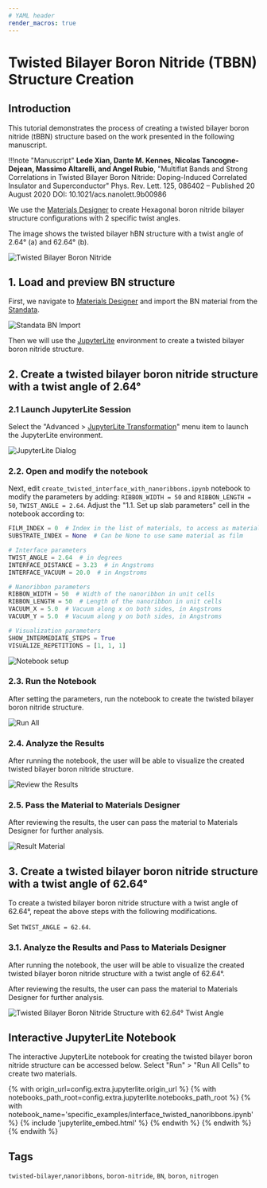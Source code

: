 ```yaml
---
# YAML header
render_macros: true
---
```


# Twisted Bilayer Boron Nitride (TBBN) Structure Creation

## Introduction

This tutorial demonstrates the process of creating a twisted bilayer boron nitride (tBBN) structure based on the work presented in the following manuscript.

!!!note "Manuscript"
    **Lede Xian, Dante M. Kennes, Nicolas Tancogne-Dejean, Massimo Altarelli, and Angel Rubio**, 
    "Multiflat Bands and Strong Correlations in Twisted Bilayer Boron Nitride: Doping-Induced Correlated Insulator and Superconductor" Phys. Rev. Lett. 125, 086402 – Published 20 August 2020 DOI: 10.1021/acs.nanolett.9b00986


We use the [Materials Designer](../../../materials-designer/overview.md) to  create Hexagonal boron nitride bilayer structure configurations with 2 specific twist angles.

The image shows the twisted bilayer hBN structure with a twist angle of 2.64° (a) and 62.64° (b).

![Twisted Bilayer Boron Nitride](/images/tutorials/materials/interfaces/twisted-bilayer-boron-nitride/tbbn-paper-image.png "Twisted Bilayer Boron Nitride")

## 1. Load and preview BN structure

First, we navigate to [Materials Designer](../../../materials-designer/overview.md) and import the BN material from the [Standata](../../../materials-designer/header-menu/input-output/standata-import.md).

![Standata BN Import](/images/tutorials/materials/interfaces/twisted-bilayer-boron-nitride/standata-import-bn.png "Standata BN Import")

Then we will use the [JupyterLite](../../../jupyterlite/overview.md) environment to create a twisted bilayer boron nitride structure.

## 2. Create a twisted bilayer boron nitride structure with a twist angle of 2.64°

### 2.1 Launch JupyterLite Session

Select the "Advanced > [JupyterLite Transformation](../../../materials-designer/header-menu/advanced/jupyterlite-dialog.md)" menu item to launch the JupyterLite environment.

![JupyterLite Dialog](/images/jupyterlite/md-advanced-jl.webp "JupyterLite Dialog")

### 2.2. Open and modify the notebook

Next, edit `create_twisted_interface_with_nanoribbons.ipynb` notebook to modify the parameters by adding: `RIBBON_WIDTH = 50` and `RIBBON_LENGTH = 50`, `TWIST_ANGLE = 2.64`.
Adjust the "1.1. Set up slab parameters" cell in the notebook according to:

```python
FILM_INDEX = 0  # Index in the list of materials, to access as materials[FILM_INDEX]
SUBSTRATE_INDEX = None  # Can be None to use same material as film

# Interface parameters
TWIST_ANGLE = 2.64  # in degrees
INTERFACE_DISTANCE = 3.23  # in Angstroms
INTERFACE_VACUUM = 20.0  # in Angstroms

# Nanoribbon parameters
RIBBON_WIDTH = 50  # Width of the nanoribbon in unit cells
RIBBON_LENGTH = 50  # Length of the nanoribbon in unit cells
VACUUM_X = 5.0  # Vacuum along x on both sides, in Angstroms
VACUUM_Y = 5.0  # Vacuum along y on both sides, in Angstroms

# Visualization parameters
SHOW_INTERMEDIATE_STEPS = True
VISUALIZE_REPETITIONS = [1, 1, 1]
```


![Notebook setup](/images/tutorials/materials/interfaces/twisted-bilayer-boron-nitride/jl-set-nb.png "Notebook setup")

### 2.3. Run the Notebook

After setting the parameters, run the notebook to create the twisted bilayer boron nitride structure.

![Run All](/images/jupyterlite/run-all.webp "Run All")

### 2.4. Analyze the Results

After running the notebook, the user will be able to visualize the created twisted bilayer boron nitride structure.

![Review the Results](/images/tutorials/materials/interfaces/twisted-bilayer-boron-nitride/tbbn-result-jl.png "Review the Results")

### 2.5. Pass the Material to Materials Designer

After reviewing the results, the user can pass the material to Materials Designer for further analysis.


![Result Material](/images/tutorials/materials/interfaces/twisted-bilayer-boron-nitride/tbbn-result-wavejs.png "Result Material")

## 3. Create a twisted bilayer boron nitride structure with a twist angle of 62.64°

To create a twisted bilayer boron nitride structure with a twist angle of 62.64°, repeat the above steps with the following modifications.
 
Set `TWIST_ANGLE = 62.64`.

### 3.1. Analyze the Results and Pass to Materials Designer

After running the notebook, the user will be able to visualize the created twisted bilayer boron nitride structure with a twist angle of 62.64°.

After reviewing the results, the user can pass the material to Materials Designer for further analysis.

![Twisted Bilayer Boron Nitride Structure with 62.64° Twist Angle](/images/tutorials/materials/interfaces/twisted-bilayer-boron-nitride/tbbn-62_64.png "Twisted Bilayer Boron Nitride Structure with 62.64° Twist Angle")

## Interactive JupyterLite Notebook

The interactive JupyterLite notebook for creating the twisted bilayer boron nitride structure can be accessed below. Select "Run" > "Run All Cells" to create two materials.

{% with origin_url=config.extra.jupyterlite.origin_url %}
{% with notebooks_path_root=config.extra.jupyterlite.notebooks_path_root %}
{% with notebook_name='specific_examples/interface_twisted_nanoribbons.ipynb' %}
{% include 'jupyterlite_embed.html' %}
{% endwith %}
{% endwith %}
{% endwith %}

## Tags

`twisted-bilayer`,`nanoribbons`, `boron-nitride`,  `BN`, `boron`, `nitrogen`

